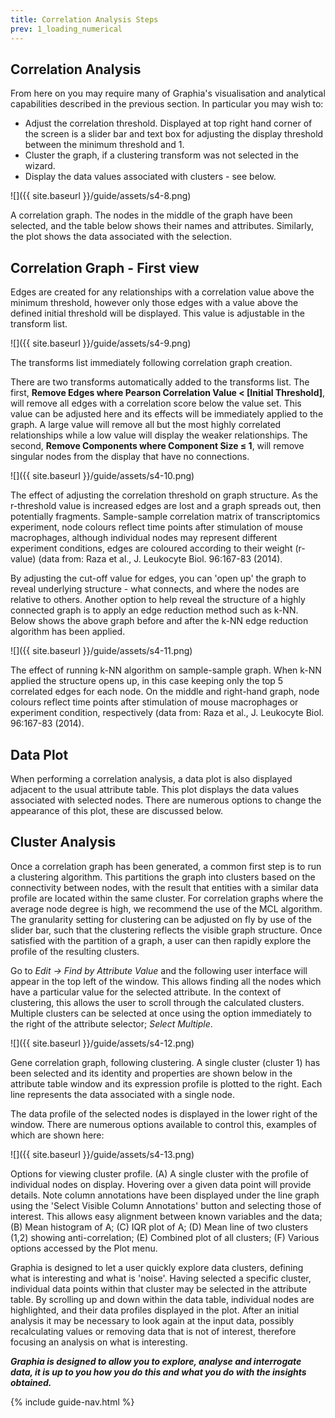 ```yaml
---
title: Correlation Analysis Steps
prev: 1_loading_numerical
---
```


## Correlation Analysis

From here on you may require many of Graphia's visualisation and analytical capabilities described in the previous section. In particular you may wish to:
- Adjust the correlation threshold. Displayed at top right hand corner of the screen is a slider bar and text box for adjusting the display threshold between the minimum threshold and 1.
- Cluster the graph, if a clustering transform was not selected in the wizard.
- Display the data values associated with clusters - see below.

![]({{ site.baseurl }}/guide/assets/s4-8.png)
<div class="caption">A correlation graph. The nodes in the middle of the graph have been selected, and the table below shows their names and attributes. Similarly, the plot shows the data associated with the selection.</div>

## Correlation Graph - First view

Edges are created for any relationships with a correlation value above the minimum threshold, however only those edges with a value above the defined initial threshold will be displayed. This value is adjustable in the transform list.

![]({{ site.baseurl }}/guide/assets/s4-9.png)
<div class="caption">The transforms list immediately following correlation graph creation.</div>

There are two transforms automatically added to the transforms list. The first, **Remove Edges where Pearson Correlation Value < [Initial Threshold]**, will remove all edges with a correlation score below the value set. This value can be adjusted here and its effects will be immediately applied to the graph. A large value will remove all but the most highly correlated relationships while a low value will display the weaker relationships. The second, **Remove Components where Component Size ≤ 1**, will remove singular nodes from the display that have no connections.

![]({{ site.baseurl }}/guide/assets/s4-10.png)
<div class="caption">The effect of adjusting the correlation threshold on graph structure. As the r-threshold value is increased edges are lost and a graph spreads out, then potentially fragments. Sample-sample correlation matrix of transcriptomics experiment, node colours reflect time points after stimulation of mouse macrophages, although individual nodes may represent different experiment conditions, edges are coloured according to their weight (r-value) (data from: Raza et al., J. Leukocyte Biol. 96:167-83 (2014).</div>

By adjusting the cut-off value for edges, you can 'open up' the graph to reveal underlying structure - what connects, and where the nodes are relative to others. Another option to help reveal the structure of a highly connected graph is to apply an edge reduction method such as k-NN. Below shows the above graph before and after the k-NN edge reduction algorithm has been applied.

![]({{ site.baseurl }}/guide/assets/s4-11.png)
<div class="caption">The effect of running k-NN algorithm on sample-sample graph. When k-NN applied the structure opens up, in this case keeping only the top 5 correlated edges for each node. On the middle and right-hand graph, node colours reflect time points after stimulation of mouse macrophages or experiment condition, respectively (data from: Raza et al., J. Leukocyte Biol. 96:167-83 (2014).</div>

## Data Plot

When performing a correlation analysis, a data plot is also displayed adjacent to the usual attribute table. This plot displays the data values associated with selected nodes. There are numerous options to change the appearance of this plot, these are discussed below.

## Cluster Analysis

Once a correlation graph has been generated, a common first step is to run a clustering algorithm. This partitions the graph into clusters based on the connectivity between nodes, with the result that entities with a similar data profile are located within the same cluster. For correlation graphs where the average node degree is high, we recommend the use of the MCL algorithm. The granularity setting for clustering can be adjusted on fly by use of the slider bar, such that the clustering reflects the visible graph structure. Once satisfied with the partition of a graph, a user can then rapidly explore the profile of the resulting clusters.

Go to *Edit → Find by Attribute Value* and the following user interface will appear in the top left of the window. This allows finding all the nodes which have a particular value for the selected attribute. In the context of clustering, this allows the user to scroll through the calculated clusters. Multiple clusters can be selected at once using the option immediately to the right of the attribute selector; *Select Multiple*.

![]({{ site.baseurl }}/guide/assets/s4-12.png)
<div class="caption">Gene correlation graph, following clustering. A single cluster (cluster 1) has been selected and its identity and properties are shown below in the attribute table window and its expression profile is plotted to the right. Each line represents the data associated with a single node.</div>

The data profile of the selected nodes is displayed in the lower right of the window. There are numerous options available to control this, examples of which are shown here:

![]({{ site.baseurl }}/guide/assets/s4-13.png)
<div class="caption">Options for viewing cluster profile. (A) A single cluster with the profile of individual nodes on display. Hovering over a given data point will provide details. Note column annotations have been displayed under the line graph using the 'Select Visible Column Annotations' button and selecting those of interest. This allows easy alignment between known variables and the data; (B) Mean histogram of A; (C) IQR plot of A; (D) Mean line of two clusters (1,2) showing anti-correlation; (E) Combined plot of all clusters; (F) Various options accessed by the Plot menu.</div>

Graphia is designed to let a user quickly explore data clusters, defining what is interesting and what is 'noise'. Having selected a specific cluster, individual data points within that cluster may be selected in the attribute table. By scrolling up and down within the data table, individual nodes are highlighted, and their data profiles displayed in the plot. After an initial analysis it may be necessary to look again at the input data, possibly recalculating values or removing data that is not of interest, therefore focusing an analysis on what is interesting.

_**Graphia is designed to allow you to explore, analyse and interrogate data, it is up to you how you do this and what you do with the insights obtained.**_

{% include guide-nav.html %}
